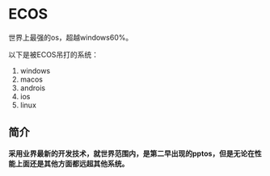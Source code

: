 # ECOS
世界上最强的os，超越windows60%。
 
 以下是被ECOS吊打的系统：
 
 1. windows
 2. macos
 3. androis
 4. ios
 5. linux

## 简介
**采用业界最新的开发技术，就世界范围内，是第二早出现的pptos，但是无论在性能上面还是其他方面都远超其他系统。**
